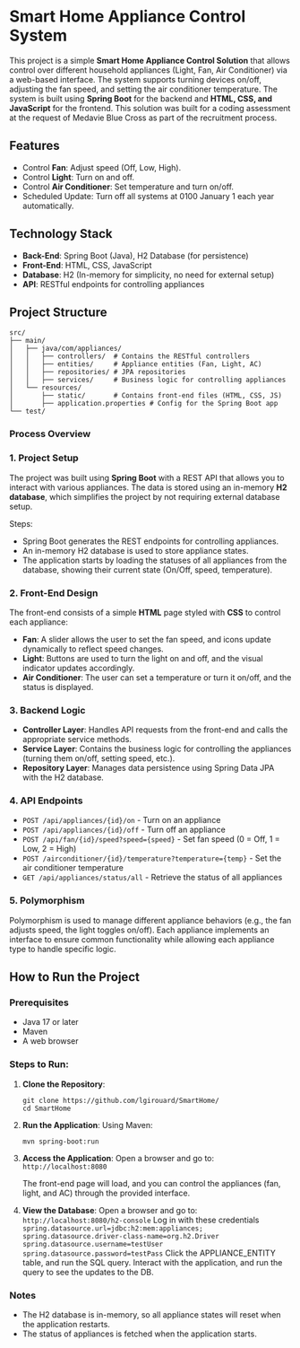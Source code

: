 # Smart Home Appliance Control System

This project is a simple **Smart Home Appliance Control Solution** that allows control over different household appliances (Light, Fan, Air Conditioner) via a web-based interface. 
The system supports turning devices on/off, adjusting the fan speed, and setting the air conditioner temperature. 
The system is built using **Spring Boot** for the backend and **HTML, CSS, and JavaScript** for the frontend.
This solution was built for a coding assessment at the request of Medavie Blue Cross as part of the recruitment process.


## Features
- Control **Fan**: Adjust speed (Off, Low, High).
- Control **Light**: Turn on and off.
- Control **Air Conditioner**: Set temperature and turn on/off.
- Scheduled Update: Turn off all systems at 0100 January 1 each year automatically.

## Technology Stack
- **Back-End**: Spring Boot (Java), H2 Database (for persistence)
- **Front-End**: HTML, CSS, JavaScript
- **Database**: H2 (In-memory for simplicity, no need for external setup)
- **API**: RESTful endpoints for controlling appliances

## Project Structure
```
src/
├── main/
│   ├── java/com/appliances/
│   │   ├── controllers/  # Contains the RESTful controllers
│   │   ├── entities/     # Appliance entities (Fan, Light, AC)
│   │   ├── repositories/ # JPA repositories
│   │   ├── services/     # Business logic for controlling appliances
│   └── resources/
│       ├── static/       # Contains front-end files (HTML, CSS, JS)
│       ├── application.properties # Config for the Spring Boot app
└── test/
```

### Process Overview

### 1. **Project Setup**
The project was built using **Spring Boot** with a REST API that allows you to interact with various appliances. The data is stored using an in-memory **H2 database**, which simplifies the project by not requiring external database setup.

Steps:
- Spring Boot generates the REST endpoints for controlling appliances.
- An in-memory H2 database is used to store appliance states.
- The application starts by loading the statuses of all appliances from the database, showing their current state (On/Off, speed, temperature).

### 2. **Front-End Design**
The front-end consists of a simple **HTML** page styled with **CSS** to control each appliance:
- **Fan**: A slider allows the user to set the fan speed, and icons update dynamically to reflect speed changes.
- **Light**: Buttons are used to turn the light on and off, and the visual indicator updates accordingly.
- **Air Conditioner**: The user can set a temperature or turn it on/off, and the status is displayed.

### 3. **Backend Logic**
- **Controller Layer**: Handles API requests from the front-end and calls the appropriate service methods.
- **Service Layer**: Contains the business logic for controlling the appliances (turning them on/off, setting speed, etc.).
- **Repository Layer**: Manages data persistence using Spring Data JPA with the H2 database.

### 4. **API Endpoints**
- `POST /api/appliances/{id}/on` - Turn on an appliance
- `POST /api/appliances/{id}/off` - Turn off an appliance
- `POST /api/fan/{id}/speed?speed={speed}` - Set fan speed (0 = Off, 1 = Low, 2 = High)
- `POST /airconditioner/{id}/temperature?temperature={temp}` - Set the air conditioner temperature
- `GET /api/appliances/status/all` - Retrieve the status of all appliances

### 5. **Polymorphism**
Polymorphism is used to manage different appliance behaviors (e.g., the fan adjusts speed, the light toggles on/off). Each appliance implements an interface to ensure common functionality while allowing each appliance type to handle specific logic.

## How to Run the Project

### Prerequisites
- Java 17 or later
- Maven
- A web browser

### Steps to Run:
1. **Clone the Repository**:
    ```
    git clone https://github.com/lgirouard/SmartHome/
    cd SmartHome
    ```

2. **Run the Application**:
    Using Maven:
    ```
    mvn spring-boot:run
    ```
3. **Access the Application**:
   Open a browser and go to: `http://localhost:8080`

   The front-end page will load, and you can control the appliances (fan, light, and AC) through the provided interface.

3. **View the Database**:
   Open a browser and go to: `http://localhost:8080/h2-console`
   Log in with these credentials
       ```
        spring.datasource.url=jdbc:h2:mem:appliances;
        spring.datasource.driver-class-name=org.h2.Driver
        spring.datasource.username=testUser
        spring.datasource.password=testPass
        ```
    Click the APPLIANCE_ENTITY table, and run the SQL query.
    Interact with the application, and run the query to see the updates to the DB.
 

### Notes
- The H2 database is in-memory, so all appliance states will reset when the application restarts.
- The status of appliances is fetched when the application starts.
